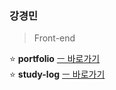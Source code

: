 ### 강경민           
             
> Front-end                      
     
        
   
⭐ **portfolio** [ㅡ 바로가기](https://portfolio-minomad.vercel.app)         
⭐ **study-log** [ㅡ 바로가기](https://github.com/minomad/study-repository)


